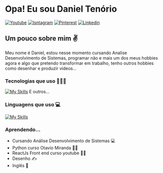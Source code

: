 <h1 align="left">Opa! Eu sou Daniel Tenório</h1>

[![Youtube](https://img.shields.io/badge/YouTube-FF0000?style=for-the-badge&logo=youtube&logoColor=white)](https://www.youtube.com/@danielbatata1817/videos)
[![Isntagram](https://img.shields.io/badge/Instagram-E4405F?style=for-the-badge&logo=instagram&logoColor=white)](https://www.instagram.com/danieltenorio35/)
[![Pinterest](https://img.shields.io/badge/Pinterest-%23E60023.svg?&style=for-the-badge&logo=Pinterest&logoColor=white)](https://br.pinterest.com/danieltenorio2046/)
[![Linkedin](https://img.shields.io/badge/LinkedIn-0077B5?style=for-the-badge&logo=linkedin&logoColor=white)](https://www.linkedin.com/in/daniel-tenório-6471b0244/)

<h2 align="left">Um pouco sobre mim ✌️</h2>
Meu nome é Daniel, estou nesse momento cursando Analise Desenvolvimento de Sistemas, programar não e mais um dos meus hobbies agora e algo que pretendo transformar em trabalho, tenho outros hobbies como desenhar e produzir vídeos...

### Tecnologias que uso 🧑🏻‍💻

[![My Skills](https://skillicons.dev/icons?i=discord,pr,ps,vscode,github,git&theme=light)](https://skillicons.dev) E outros...

### Linguagens que uso 💻

[![My Skills](https://skillicons.dev/icons?i=docker,mysql,py,django,html,css,bootstrap,js,react&theme=light)](https://skillicons.dev)

### Aprendendo...
- Cursando Análise Desenvolvimento de Sistemas 💻
- Python curso Otavio Miranda 🧑‍💻
- ReactJs Front end curso youtube 🧑‍💻
- Desenho ✍️
- Inglês 🔴
